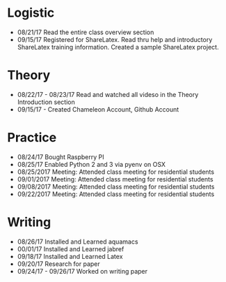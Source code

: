 # Logistic

* 08/21/17 Read the entire class overview section 
* 09/15/17 Registered for ShareLatex. Read thru help and introductory ShareLatex training information. Created a sample ShareLatex project.

# Theory

* 08/22/17 - 08/23/17 Read and watched all videso in the Theory Introduction section
* 09/15/17 - Created Chameleon Account, Github Account
# Practice

* 08/24/17 Bought Raspberry PI
* 08/25/17 Enabled Python 2 and 3 via pyenv on OSX
* 08/25/2017 Meeting: Attended class meeting for residential students
* 09/01/2017 Meeting: Attended class meeting for residential students
* 09/08/2017 Meeting: Attended class meeting for residential students
* 09/22/2017 Meeting: Attended class meeting for residential students
# Writing

* 08/26/17 Installed and Learned aquamacs
* 00/01/17 Installed and Learned jabref
* 09/18/17 Installed and Learned Latex
* 09/20/17 Research for paper
* 09/24/17 - 09/26/17 Worked on writing paper
